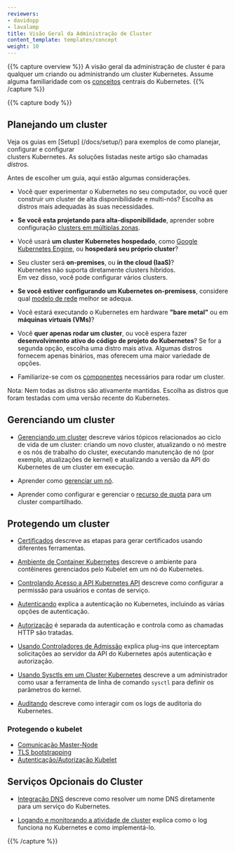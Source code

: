 ```yaml
---
reviewers:
- davidopp
- lavalamp
title: Visão Geral da Administração de Cluster
content_template: templates/concept
weight: 10
---
```


{{% capture overview %}}
A visão geral da administração de cluster é para qualquer um criando ou administrando um cluster Kubernetes.  Assume alguma familiaridade com os [conceitos](/docs/concepts/) centrais do Kubernetes.
{{% /capture %}}

{{% capture body %}}
## Planejando um cluster

Veja os guias em [Setup] (/docs/setup/) para exemplos de como planejar, configurar e configurar  
clusters Kubernetes. As soluções listadas neste artigo são chamadas *distros*.

Antes de escolher um guia, aqui estão algumas considerações.


- Você quer experimentar o Kubernetes no seu computador, ou você quer construir um cluster de alta  disponibilidade e multi-nós? Escolha as distros mais adequadas às suas necessidades.
 - **Se você esta projetando para alta-disponibilidade**, aprender sobre configuração [clusters em múltiplas zonas](/docs/concepts/cluster-administration/federation/).
 - Você usará **um cluster Kubernetes hospedado**, como [Google Kubernetes Engine](https://cloud.google.com/kubernetes-engine/), ou **hospedará seu próprio cluster**?
 - Seu cluster será **on-premises**, ou **in the cloud (IaaS)**?  
 Kubernetes não suporta diretamente clusters híbridos.  
 Em vez disso, você pode configurar vários clusters.
 - **Se você estiver configurando um Kubernetes on-premisess**, considere qual [modelo de rede](/docs/concepts/cluster-administration/networking/) melhor se adequa.
- Você estará executando o Kubernetes em hardware **"bare metal"** ou em **máquinas virtuais (VMs)**?

- Você **quer apenas rodar um cluster**, ou você espera fazer **desenvolvimento ativo do código de projeto do Kubernetes**?  Se for a segunda opção, escolha uma distro mais ativa. Algumas distros fornecem apenas binários, mas oferecem uma maior variedade de opções.

- Familiarize-se com os [componentes](/docs/admin/cluster-components/) necessários para rodar um cluster.

Nota: Nem todas as distros são ativamente mantidas. Escolha as distros que foram testadas com uma versão recente do Kubernetes.

## Gerenciando um cluster

* [Gerenciando um cluster](/docs/tasks/administer-cluster/cluster-management/) descreve vários tópicos relacionados ao ciclo de vida de um cluster: criando um novo cluster,  atualizando o nó mestre e os nós de trabalho do cluster, executando manutenção de nó (por exemplo, atualizações de kernel) e atualizando a versão da API do Kubernetes de um cluster em execução.

* Aprender como [gerenciar um nó](/docs/concepts/nodes/node/).

* Aprender como configurar e gerenciar o [recurso de quota](/docs/concepts/policy/resource-quotas/) para um cluster compartilhado.

## Protegendo um cluster

* [Certificados](/docs/concepts/cluster-administration/certificates/) descreve as etapas para gerar certificados usando diferentes ferramentas.

* [Ambiente de Container Kubernetes](/docs/concepts/containers/container-environment-variables/) descreve o ambiente para contêineres gerenciados pelo Kubelet em um nó do Kubernetes.

* [Controlando Acesso a API Kubernetes API](/docs/reference/access-authn-authz/controlling-access/) descreve como configurar
a permissão para usuários e contas de serviço.

* [Autenticando](/docs/reference/access-authn-authz/authentication/) explica a autenticação no Kubernetes, incluindo as várias opções de autenticação.

* [Autorização](/docs/reference/access-authn-authz/authorization/) é separada da autenticação e controla como as chamadas HTTP são tratadas.

* [Usando Controladores de Admissão](/docs/reference/access-authn-authz/admission-controllers/) explica plug-ins que interceptam solicitações ao servidor da API do Kubernetes após autenticação e autorização.

* [Usando Sysctls em um Cluster Kubernetes](/docs/concepts/cluster-administration/sysctl-cluster/) descreve a um administrador como usar a ferramenta de linha de comando `sysctl` para definir os parâmetros do kernel.


* [Auditando](/docs/tasks/debug-application-cluster/audit/) 
descreve como interagir com os logs de auditoria do Kubernetes.

### Protegendo o kubelet
  * [Comunicação Master-Node ](/docs/concepts/architecture/master-node-communication/)
  * [TLS bootstrapping](/docs/reference/command-line-tools-reference/kubelet-tls-bootstrapping/)
  * [Autenticação/Autorização Kubelet](/docs/admin/kubelet-authentication-authorization/)

## Serviços Opcionais do Cluster

* [Integração DNS](/docs/concepts/services-networking/dns-pod-service/) descreve como resolver um nome DNS diretamente para um serviço do Kubernetes.

* [Logando e monitorando a atividade de cluster](/docs/concepts/cluster-administration/logging/) explica como o log funciona no Kubernetes e como implementá-lo.

{{% /capture %}}


